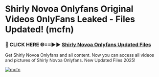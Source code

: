 # Shirly Novoa Onlyfans Original Videos 0nlyFans Leaked - Files Updated! (mcfn)

<h3>🔴 CLICK HERE 🌐==►► <a href="https://tinyurl.com/ehrbuxhb" rel="nofollow">Shirly Novoa Onlyfans Updated Files</a></h3>

Get Shirly Novoa Onlyfans and all content. Now you can access all videos and pictures of Shirly Novoa Onlyfans. New Updated Files 2025!

[![mcfn](https://i.imgur.com/lVYEuWS.gif)](https://tinyurl.com/ehrbuxhb)
